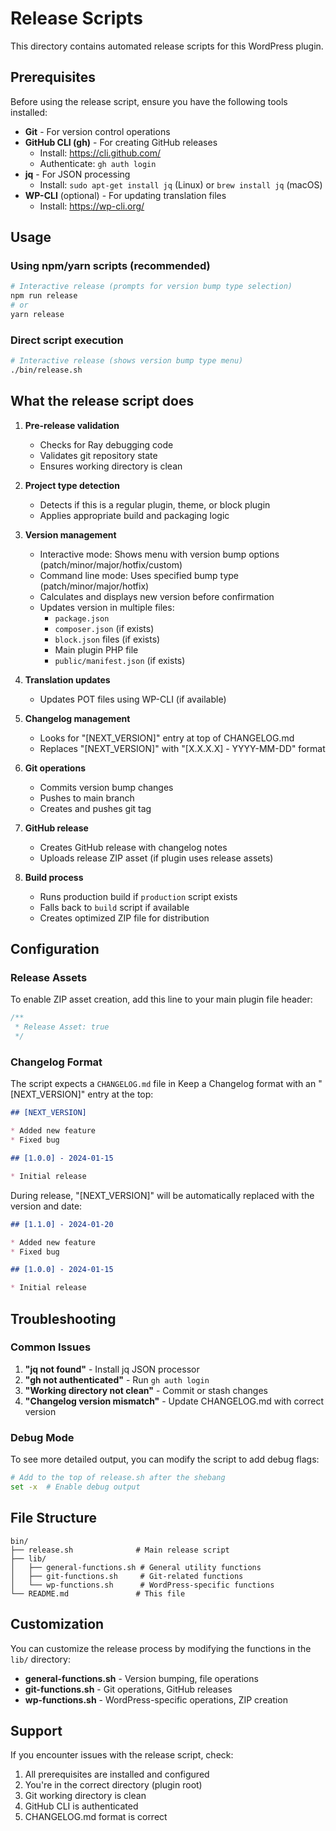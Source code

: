 # Release Scripts

This directory contains automated release scripts for this WordPress plugin.

## Prerequisites

Before using the release script, ensure you have the following tools installed:

- **Git** - For version control operations
- **GitHub CLI (gh)** - For creating GitHub releases
  - Install: https://cli.github.com/
  - Authenticate: `gh auth login`
- **jq** - For JSON processing
  - Install: `sudo apt-get install jq` (Linux) or `brew install jq` (macOS)
- **WP-CLI** (optional) - For updating translation files
  - Install: https://wp-cli.org/

## Usage

### Using npm/yarn scripts (recommended)

```bash
# Interactive release (prompts for version bump type selection)
npm run release
# or
yarn release
```

### Direct script execution

```bash
# Interactive release (shows version bump type menu)
./bin/release.sh
```

## What the release script does

1. **Pre-release validation**
   - Checks for Ray debugging code
   - Validates git repository state
   - Ensures working directory is clean

2. **Project type detection**
   - Detects if this is a regular plugin, theme, or block plugin
   - Applies appropriate build and packaging logic

3. **Version management**
   - Interactive mode: Shows menu with version bump options (patch/minor/major/hotfix/custom)
   - Command line mode: Uses specified bump type (patch/minor/major/hotfix)
   - Calculates and displays new version before confirmation
   - Updates version in multiple files:
     - `package.json`
     - `composer.json` (if exists)
     - `block.json` files (if exists)
     - Main plugin PHP file
     - `public/manifest.json` (if exists)

4. **Translation updates**
   - Updates POT files using WP-CLI (if available)

5. **Changelog management**
   - Looks for "[NEXT_VERSION]" entry at top of CHANGELOG.md
   - Replaces "[NEXT_VERSION]" with "[X.X.X.X] - YYYY-MM-DD" format

6. **Git operations**
   - Commits version bump changes
   - Pushes to main branch
   - Creates and pushes git tag

7. **GitHub release**
   - Creates GitHub release with changelog notes
   - Uploads release ZIP asset (if plugin uses release assets)

8. **Build process**
   - Runs production build if `production` script exists
   - Falls back to `build` script if available
   - Creates optimized ZIP file for distribution

## Configuration

### Release Assets

To enable ZIP asset creation, add this line to your main plugin file header:

```php
/**
 * Release Asset: true
 */
```

### Changelog Format

The script expects a `CHANGELOG.md` file in Keep a Changelog format with an "[NEXT_VERSION]" entry at the top:

```markdown
## [NEXT_VERSION]

* Added new feature
* Fixed bug

## [1.0.0] - 2024-01-15

* Initial release
```

During release, "[NEXT_VERSION]" will be automatically replaced with the version and date:

```markdown
## [1.1.0] - 2024-01-20

* Added new feature
* Fixed bug

## [1.0.0] - 2024-01-15

* Initial release
```

## Troubleshooting

### Common Issues

1. **"jq not found"** - Install jq JSON processor
2. **"gh not authenticated"** - Run `gh auth login`
3. **"Working directory not clean"** - Commit or stash changes
4. **"Changelog version mismatch"** - Update CHANGELOG.md with correct version

### Debug Mode

To see more detailed output, you can modify the script to add debug flags:

```bash
# Add to the top of release.sh after the shebang
set -x  # Enable debug output
```

## File Structure

```
bin/
├── release.sh              # Main release script
├── lib/
│   ├── general-functions.sh # General utility functions
│   ├── git-functions.sh     # Git-related functions
│   └── wp-functions.sh      # WordPress-specific functions
└── README.md               # This file
```

## Customization

You can customize the release process by modifying the functions in the `lib/` directory:

- **general-functions.sh** - Version bumping, file operations
- **git-functions.sh** - Git operations, GitHub releases
- **wp-functions.sh** - WordPress-specific operations, ZIP creation

## Support

If you encounter issues with the release script, check:

1. All prerequisites are installed and configured
2. You're in the correct directory (plugin root)
3. Git working directory is clean
4. GitHub CLI is authenticated
5. CHANGELOG.md format is correct
